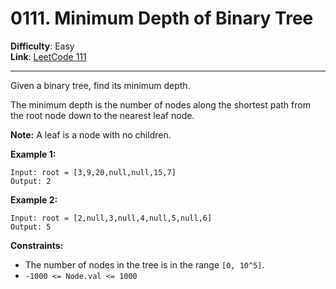 # 0111. Minimum Depth of Binary Tree

**Difficulty**: Easy  
**Link**: [LeetCode 111](https://leetcode.com/problems/minimum-depth-of-binary-tree/)

---

Given a binary tree, find its minimum depth.

The minimum depth is the number of nodes along the shortest path from the root node down to the nearest leaf node.

**Note:** A leaf is a node with no children.

**Example 1:**

    Input: root = [3,9,20,null,null,15,7]
    Output: 2

**Example 2:**

    Input: root = [2,null,3,null,4,null,5,null,6]
    Output: 5

**Constraints:**

* The number of nodes in the tree is in the range `[0, 10^5]`.
* `-1000 <= Node.val <= 1000`
